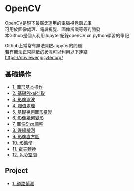 # OpenCV
OpenCV是現下最廣泛運用的電腦視覺函式庫  
可用於圖像處理、電腦視覺、圖像辨識等等的開發  
本Github是個人利用Jupyter紀錄openCV on python學習的筆記

Github上常常有無法開啟Jupyter的問題  
若有無法正常開啟的狀況可以利用以下連結  
https://nbviewer.jupyter.org/

## 基礎操作
* [1. 圖形基本操作](https://github.com/Leolewis5/OpenCV/blob/master/1.%20Image_basic_operation.ipynb)
* [2. 基礎Pixel存取](https://github.com/Leolewis5/OpenCV/blob/master/2.%20Pixel_operation.ipynb)
* [3. 影像濾波](https://github.com/Leolewis5/OpenCV/blob/master/3.%20Image_filter_and_blur.ipynb)
* [4. 閥值處理](https://github.com/Leolewis5/OpenCV/blob/master/4.%20Threshold.ipynb)
* [5. 基礎幾何圖形繪製](https://github.com/Leolewis5/OpenCV/blob/master/5.%20Geometric_image.ipynb)
* [6. 影像幾何變形](https://github.com/Leolewis5/OpenCV/blob/master/6.%20Image_Geometric_Transform.ipynb)
* [7. 圖像Size調整](https://github.com/Leolewis5/OpenCV/blob/master/7.%20Resize.ipynb)
* [8. 邊緣檢測](https://github.com/Leolewis5/OpenCV/blob/master/8.%20Image_Edge_Detection.ipynb)
* [9. 影像直方圖](https://github.com/Leolewis5/OpenCV/blob/master/9.%20Image_Histogram.ipynb)
* [10. 形態學](https://github.com/Leolewis5/OpenCV/blob/master/10.%20Morphology.ipynb)
* [11. 霍夫轉換](https://github.com/Leolewis5/OpenCV/blob/master/11.%20Hough_Transform.ipynb)
* [12. 色彩空間](https://github.com/Leolewis5/OpenCV/blob/master/12.%20Color_Space.ipynb)


## Project
* [1. 道路偵測](https://github.com/Leolewis5/OpenCV/blob/master/Project/1.%20Lane_Detection.ipynb)
